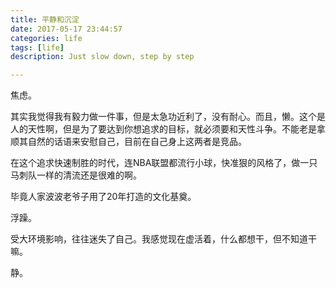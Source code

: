 ```yaml
---
title: 平静和沉淀
date: 2017-05-17 23:44:57
categories: life
tags: [life]
description: Just slow down, step by step

---
```


焦虑。

其实我觉得我有毅力做一件事，但是太急功近利了，没有耐心。而且，懒。这个是人的天性啊，但是为了要达到你想追求的目标，就必须要和天性斗争。不能老是拿顺其自然的话语来安慰自己，目前在自己身上这两者是竞品。

在这个追求快速制胜的时代，连NBA联盟都流行小球，快准狠的风格了，做一只马刺队一样的清流还是很难的啊。

毕竟人家波波老爷子用了20年打造的文化基奠。

浮躁。

受大环境影响，往往迷失了自己。我感觉现在虚活着，什么都想干，但不知道干嘛。

静。
